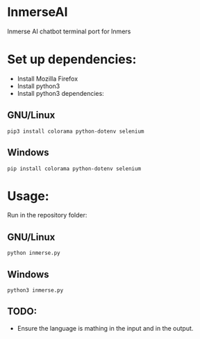 # InmerseAI
Inmerse AI chatbot terminal port for Inmers 

# Set up dependencies:
- Install Mozilla Firefox
- Install python3
- Install python3 dependencies:

## GNU/Linux

<code>pip3 install colorama python-dotenv selenium</code>

## Windows
<code>pip install colorama python-dotenv selenium</code>

# Usage:
Run in the repository folder:

## GNU/Linux

<code>python inmerse.py</code>

## Windows

<code>python3 inmerse.py</code>

## TODO:
- Ensure the language is mathing in the input and in the output.
